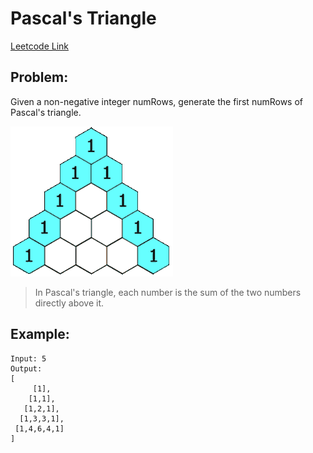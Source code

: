 # Pascal's Triangle

[Leetcode Link](https://leetcode.com/problems/pascals-triangle/)

## Problem:

Given a non-negative integer numRows, generate the first numRows of Pascal's triangle.

![pascal](assets/PascalTriangleAnimated2.gif)

> In Pascal's triangle, each number is the sum of the two numbers directly above it.

## Example:

```
Input: 5
Output:
[
     [1],
    [1,1],
   [1,2,1],
  [1,3,3,1],
 [1,4,6,4,1]
]
```
